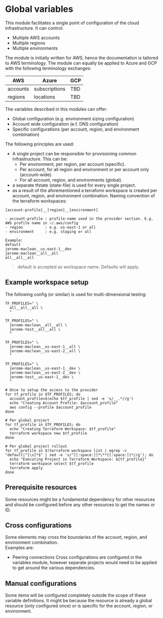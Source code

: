 # Global variables
This module facilitates a single point of configuration of the cloud infrastructure. It can control:
- Multiple AWS accounts
- Multiple regions
- Multiple environments

The module is initially written for AWS, hence the documentation is tailored to AWS terminology. The module can equally be applied to Azure and GCP with the following terminology exchanges:

| AWS | Azure | GCP |
| --- | --- | --- |
| accounts | subscriptions | TBD |
| regions | locations | TBD |

The variables described in this modules can offer:
- Global configuration        (e.g. environment sizing configuration)
- Account wide configuration  (e.f. DNS configuration)
- Specific configurations (per account, region, and environment combination)

The following principles are used:
- A single project can be responsible for provisioning common infrastructure. This can be:
  - Per environment, per region, per account (specific).
  - Per account, for all region and environment or per account only (account-wide).
  - For all account, region, and environments (global).
- a separate tfstate (state-file) is used for every single project.
- as a result of the aforementioned a terraform workspace is created per account, region, and environment combination. Naming convention of the terraform workspaces:
```
[account-profile]__[region]__[environment]

- account-profile : profile-name used in the provider section. E.g. AWS profile name in ~/.aws/config
- region          : e.g. us-east-1 or all
- environment     : e.g. staging or all

Example:
default
jerome-maclean__us-east-1__dev
jerome-maclean__all__all
all__all__all
```
> default is accepted as workspace name. Defaults will apply.

## Example workspace setup
The following config (or similar) is used for multi-dimensional testing:
```
TF_PROFILES=" \
  all__all__all \
  "

TF_PROFILES=" \
  jerome-maclean__all__all \
  jerome-test__all__all \
  "

TF_PROFILES=" \
  jerome-maclean__us-east-1__all \
  jerome-maclean__us-east-2__all \
  "

TF_PROFILES=" \
  jerome-maclean__us-east-1__dev \
  jerome-maclean__us-east-2__dev \
  jerome-test__us-east-1__dev \
  "

# Once to setup the access to the provider
for tf_profile in $TF_PROFILES; do
  account_profile=$(echo $tf_profile | sed -e 's/__.*//g')
  echo "Creating Account Profile: $account_profile"
  aws config --profile $account_profile
done

# Per global project
for tf_profile in $TF_PROFILES; do
  echo "Creating Terraform Workspace: $tf_profile"
  terraform workspace new $tf_profile
done

# Per global project rollout
for tf_profile in $(terraform workspace list | egrep -v "default|^[\s]*$" | sed -e 's/^[[:space:]]*\**[[:space:]]*//g'); do
  echo "Executing Project in Terraform Workspace: ${tf_profile}"
  terraform workspace select $tf_profile
  terraform apply
done
```

## Prerequisite resources
Some resources might be a fundamental dependency for other resources and should be configured before any other resources to get the names or ID.

## Cross configurations
Some elements may cross the boundaries of the account, region, and environment combination.<br>
Examples are:
- Peering connections
Cross configurations are configured in the variables module, however separate projects would need to be applied to get around the various dependencies.

## Manual configurations
Some items will be configured completely outside the scope of these variable definitions. It might be because the resource is already a global resource (only configured once) or is specific for the account, region, or environment.
